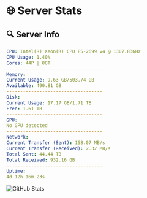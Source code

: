 # 🌐 Server Stats
## 🔍 Server Info
```yaml
CPU: Intel(R) Xeon(R) CPU E5-2699 v4 @ 1307.83GHz
CPU Usage: 1.40%
Cores: 44P | 88T
-----------------------------------
Memory:
Current Usage: 9.63 GB/503.74 GB
Available: 490.81 GB
-----------------------------------
Disk:
Current Usage: 17.17 GB/1.71 TB
Free: 1.61 TB
-----------------------------------
GPU:
No GPU detected
-----------------------------------
Network:
Current Transfer (Sent): 158.07 MB/s
Current Transfer (Received): 2.32 MB/s
Total Sent: 44.44 TB
Total Received: 932.16 GB
-----------------------------------
Uptime:
4d 12h 16m 23s
```
![GitHub Stats](https://img.shields.io/badge/Updated-2025-02-12_10:59:41-blue)
